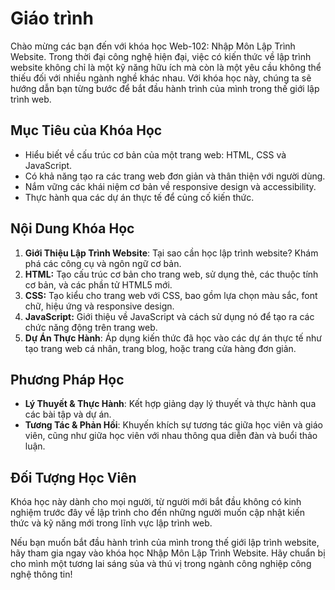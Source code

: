 # Giáo trình

Chào mừng các bạn đến với khóa học Web-102: Nhập Môn Lập Trình Website. Trong thời đại công nghệ hiện đại, việc có kiến thức về lập trình website không chỉ là một kỹ năng hữu ích mà còn là một yêu cầu không thể thiếu đối với nhiều ngành nghề khác nhau. Với khóa học này, chúng ta sẽ hướng dẫn bạn từng bước để bắt đầu hành trình của mình trong thế giới lập trình web.

## Mục Tiêu của Khóa Học

* Hiểu biết về cấu trúc cơ bản của một trang web: HTML, CSS và JavaScript.
* Có khả năng tạo ra các trang web đơn giản và thân thiện với người dùng.
* Nắm vững các khái niệm cơ bản về responsive design và accessibility.
* Thực hành qua các dự án thực tế để củng cố kiến thức.

## Nội Dung Khóa Học

1. **Giới Thiệu Lập Trình Website**: Tại sao cần học lập trình website? Khám phá các công cụ và ngôn ngữ cơ bản.
2. **HTML:** Tạo cấu trúc cơ bản cho trang web, sử dụng thẻ, các thuộc tính cơ bản, và các phần tử HTML5 mới.
3. **CSS:** Tạo kiểu cho trang web với CSS, bao gồm lựa chọn màu sắc, font chữ, hiệu ứng và responsive design.
4. **JavaScript:** Giới thiệu về JavaScript và cách sử dụng nó để tạo ra các chức năng động trên trang web.
5. **Dự Án Thực Hành**: Áp dụng kiến thức đã học vào các dự án thực tế như tạo trang web cá nhân, trang blog, hoặc trang cửa hàng đơn giản.

## Phương Pháp Học

* **Lý Thuyết & Thực Hành**: Kết hợp giảng dạy lý thuyết và thực hành qua các bài tập và dự án.
* **Tương Tác & Phản Hồi**: Khuyến khích sự tương tác giữa học viên và giáo viên, cũng như giữa học viên với nhau thông qua diễn đàn và buổi thảo luận.

## Đối Tượng Học Viên

Khóa học này dành cho mọi người, từ người mới bắt đầu không có kinh nghiệm trước đây về lập trình cho đến những người muốn cập nhật kiến thức và kỹ năng mới trong lĩnh vực lập trình web.

Nếu bạn muốn bắt đầu hành trình của mình trong thế giới lập trình website, hãy tham gia ngay vào khóa học Nhập Môn Lập Trình Website. Hãy chuẩn bị cho mình một tương lai sáng sủa và thú vị trong ngành công nghiệp công nghệ thông tin!

